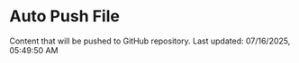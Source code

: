 # Auto Push File

Content that will be pushed to GitHub repository.
Last updated: 07/16/2025, 05:49:50 AM